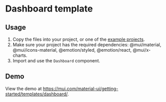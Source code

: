 # Dashboard template

## Usage

<!-- #default-branch-switch -->

1. Copy the files into your project, or one of the [example projects](https://github.com/mui/material-ui/tree/master/examples).
2. Make sure your project has the required dependencies: @mui/material, @mui/icons-material, @emotion/styled, @emotion/react, @mui/x-charts.
3. Import and use the `Dashboard` component.

## Demo

<!-- #default-branch-switch -->

View the demo at https://mui.com/material-ui/getting-started/templates/dashboard/.
